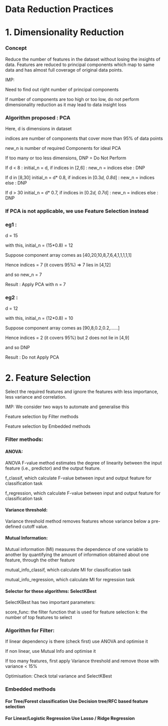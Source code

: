# Data Reduction Practices

# 1. Dimensionality Reduction

### Concept

Reduce the number of features in the dataset without losing the insights of data. Features are reduced to principal components which map to same data and has almost full coverage of original data points.

IMP: 

Need to find out right number of principal components

If number of components are too high or too low, do not perform dimensionality reduction as it may lead to data insight loss


### Algorithm proposed : PCA

Here, 
d is dimensions in dataset

indices are number of components that cover more than 95% of data points

new_n is number of required Components for ideal PCA

If too many or too less dimensions, DNP = Do Not Perform

If d < 8 : initial_n = d, 
    if indices in [2,6] : new_n = indices else : DNP

If d in [8,30] initial_n = d* 0.8, 
    if indices in [0.3*d, 0.8*d] : new_n = indices else : DNP

If d > 30 initial_n = d* 0.7, 
    if indices in [0.2*d, 0.7*d] : new_n = indices else : DNP

### If PCA is not applicable, we use Feature Selection instead


### eg1 :

d = 15

with this, initial_n = (15*0.8) = 12

Suppose component array comes as [40,20,10,8,7,6,4,1,1,1,1,1]

Hence indices = 7 (it covers 95%) => 7 lies in [4,12]

and so new_n = 7

Result : Apply PCA with n = 7

### eg2 : 

d = 12

with this, initial_n = (12*0.8) = 10

Suppose component array comes as [90,8,0.2,0.2,......]

Hence indices = 2 (it covers 95%) but 2 does not lie in [4,9]

and so DNP

Result : Do not Apply PCA


# 2. Feature Selection

Select the required features and ignore the features with less importance, less variance and correlation.

IMP: We consider two ways to automate and generalise this

Feature selection by Filter methods

Feature selection by Embedded methods

### Filter methods: 

#### ANOVA: 
ANOVA F-value method estimates the degree of linearity between the input feature (i.e., predictor) and the output feature.

f_classif, which calculate F-value between input and output feature for classification task

f_regression, which calculate F-value between input and output feature for classification task

#### Variance threshold:
Variance threshold method removes features whose variance below a pre-defined cutoff value.

#### Mutual Information:
Mutual information (MI) measures the dependence of one variable to another by quantifying the amount of information obtained about one feature, through the other feature

mutual_info_classif, which calculate MI for classification task

mutual_info_regression, which calculate MI for regression task

#### Selector for these algorithms: SelectKBest

SelectKBest has two important parameters:

score_func: the filter function that is used for feature selection
k: the number of top features to select

### Algorithm for Filter:

If linear dependency is there (check first) use ANOVA and optimise it

If non linear, use Mutual Info and optimise it

If too many features, first apply Variance threshold and remove those with variance < 15%

Optimisation: Check total variance and SelectKBest


### Embedded methods

#### For Tree/Forest classification Use Decision tree/RFC based feature selection

#### For Linear/Logistic Regression Use Lasso / Ridge Regression